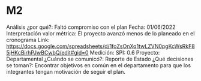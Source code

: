 # M2

Análisis ¿por qué?:  Faltó compromiso con el plan
Fecha: 01/06/2022
Interpretación valor métrica: El proyecto avanzó menos de lo planeado en el cronograma
Link: https://docs.google.com/spreadsheets/d/1foZsOnXq1twLZVN0pgKcWsRkF85jHKcBirhPJwBCwbQ/edit#gid=0
Medición: SPI: 0.6
Proyecto: Departamental
¿Cuándo se comunicó?: Reporte de Estado
¿Qué decisiones se toman?: Encontrar objetivos en común en el departamento para que los integrantes tengan motivación de seguir el plan.